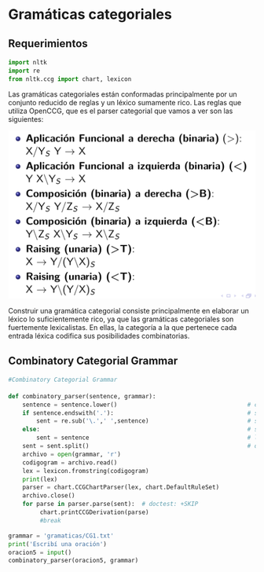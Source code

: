 # Gramáticas categoriales

## Requerimientos


```python
import nltk 
import re 
from nltk.ccg import chart, lexicon
```

Las gramáticas categoriales están conformadas principalmente por un conjunto reducido de reglas y un léxico sumamente rico.
Las reglas que utiliza OpenCCG, que es el parser categorial que vamos a ver son las siguientes:

![reglas categoriales](reglascategorialesopenccg.png)

Construir una gramática categorial consiste principalmente en elaborar un léxico lo suficientemente rico, ya que las gramáticas categoriales son fuertemente lexicalistas. En ellas, la categoría a la que pertenece cada entrada léxica codifica sus posibilidades combinatorias.

## Combinatory Categorial Grammar


```python
#Combinatory Categorial Grammar

def combinatory_parser(sentence, grammar):   
    sentence = sentence.lower()                                     # convierte a minúscula
    if sentence.endswith('.'):                                      # si la oración termina con un punto
        sent = re.sub('\.',' ',sentence)                            # se lo quita
    else:                                                           # si no
        sent = sentence                                             # la toma como está
    sent = sent.split()                                             # divide la oración en palabras
    archivo = open(grammar, 'r')
    codigogram = archivo.read()
    lex = lexicon.fromstring(codigogram)
    print(lex)
    parser = chart.CCGChartParser(lex, chart.DefaultRuleSet)
    archivo.close()
    for parse in parser.parse(sent):  # doctest: +SKIP
         chart.printCCGDerivation(parse)
         #break       

```


```python
grammar = 'gramaticas/CG1.txt'
print('Escribí una oración')
oracion5 = input()
combinatory_parser(oracion5, grammar)
```


```python

```
